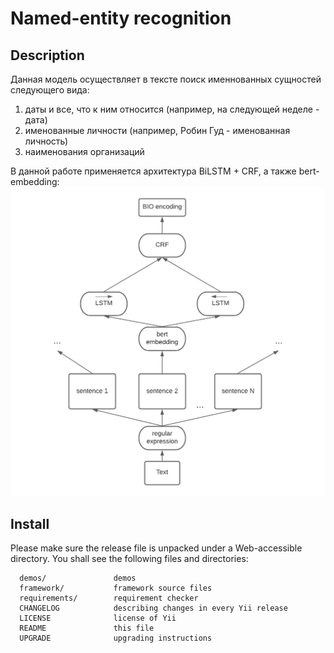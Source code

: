 # Named-entity recognition

## Description
Данная модель осуществляет в тексте поиск именнованных сущностей следующего вида:
  1. даты и все, что к ним относится (например, на следующей неделе - дата)
  2. именованные личности (например, Робин Гуд - именованная личность)
  3. наименования организаций

В данной работе применяется архитектура BiLSTM + CRF, а также bert-embedding:
![alt text](image/picture.png)
## Install

Please make sure the release file is unpacked under a Web-accessible
directory. You shall see the following files and directories:

      demos/               demos
      framework/           framework source files
      requirements/        requirement checker
      CHANGELOG            describing changes in every Yii release
      LICENSE              license of Yii
      README               this file
      UPGRADE              upgrading instructions
